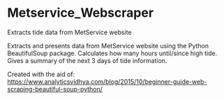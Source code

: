 # Metservice_Webscraper
Extracts tide data from MetService website

Extracts and presents data from MetService website using the Python BeautifulSoup package. Calculates how many hours until/since high tide. Gives a summary of the next 3 days of tide information.

Created with the aid of: 
https://www.analyticsvidhya.com/blog/2015/10/beginner-guide-web-scraping-beautiful-soup-python/
